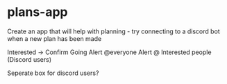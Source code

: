 # plans-app

Create an app that will help with planning - try connecting to a discord bot when a new plan has been made

Interested -> Confirm Going
Alert @everyone
Alert @ Interested people (Discord users)

Seperate box for discord users?
